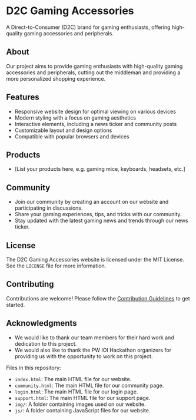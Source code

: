 # D2C Gaming Accessories

A Direct-to-Consumer (D2C) brand for gaming enthusiasts, offering high-quality gaming accessories and peripherals.

## About

Our project aims to provide gaming enthusiasts with high-quality gaming accessories and peripherals, cutting out the middleman and providing a more personalized shopping experience.

## Features

* Responsive website design for optimal viewing on various devices
* Modern styling with a focus on gaming aesthetics
* Interactive elements, including a news ticker and community posts
* Customizable layout and design options
* Compatible with popular browsers and devices

## Products

* [List your products here, e.g. gaming mice, keyboards, headsets, etc.]

## Community

* Join our community by creating an account on our website and participating in discussions.
* Share your gaming experiences, tips, and tricks with our community.
* Stay updated with the latest gaming news and trends through our news ticker.

## License

The D2C Gaming Accessories website is licensed under the MIT License. See the `LICENSE` file for more information.

## Contributing

Contributions are welcome! Please follow the [Contribution Guidelines](#) to get started.

## Acknowledgments

* We would like to thank our team members for their hard work and dedication to this project.
* We would also like to thank the PW IOI Hackathon organizers for providing us with the opportunity to work on this project.

Files in this repository:

* `index.html`: The main HTML file for our website.
* `community.html`: The main HTML file for our community page.
* `login.html`: The main HTML file for our login page.
* `support.html`: The main HTML file for our support page.
* `img/`: A folder containing images used on our website.
* `js/`: A folder containing JavaScript files for our website.